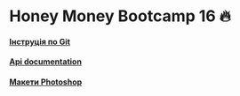 # Honey Money Bootcamp 16 🔥


#### [Інструція по Git](https://drive.google.com/file/d/1eVWN5VVkT7ViW-0REDOYaSQPfHUDNu2y/view?usp=sharing)
#### [Api documentation](https://drive.google.com/file/d/1AVK6wPQoBmPHilBE8SMISRGmZEkzD-w5/view?usp=sharing)
#### [Макети Photoshop](https://drive.google.com/open?id=1dRbuWibWA7KzJvGwVjgPMPFqL9ea72bu)
